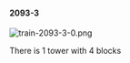 #### 2093-3
![train-2093-3-0.png](https://github.com/lil-lab/nlvr/raw/master/nlvr/train/images/29/train-2093-3-0.png "train-2093-3-0.png")

There is 1 tower with 4 blocks